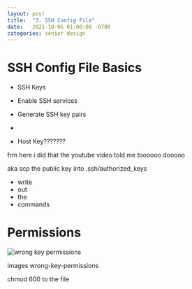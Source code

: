 ```yaml
---
layout: post
title:  "3. SSH Config File"
date:   2021-10-06 01:00:00 -0700
categories: senior design
---
```

<html><head><link rel="stylesheet" type="text/css" href="/../style2.css"></head></html>

# SSH Config File Basics

- SSH Keys

- Enable SSH services
- Generate SSH key pairs
- 
- Host Key???????

frm here i did that the youtube video told me toooooo dooooo

aka scp the public key into .ssh/authorized_keys
- write
- out
- the
- commands

# Permissions

![wrong key permissions](/images/wrong-key-permissions)

images wrong-key-permissions

chmod 600 to the file